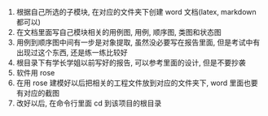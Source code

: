 1. 根据自己所选的子模块, 在对应的文件夹下创建 word 文档(latex, markdown 都可以)
2. 在文档里面写自己模块相关的用例图, 用例, 顺序图, 类图和状态图
3. 用例到顺序图中间有一步是对象提取, 虽然没必要写在报告里面, 但是考试中有出现过这个东西, 还是练一练比较好
4. 根目录下有学长学姐以前写好的报告, 可以参考里面的设计, 但是不要抄袭
5. 软件用 rose
6. 在用 rose 建模好以后把相关的工程文件放到对应的文件夹下, word 里面也要有对应的截图
7. 改好以后, 在命令行里面 cd 到该项目的根目录
